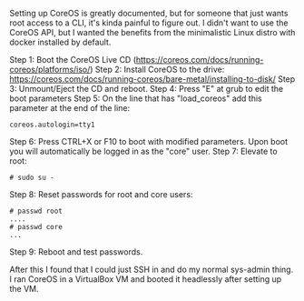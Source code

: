 Setting up CoreOS is greatly documented, but for someone that just wants root access to a CLI, it's kinda painful to figure out. I didn't want to use the CoreOS API, but I wanted the benefits from the minimalistic Linux distro with docker installed by default.

Step 1: Boot the CoreOS Live CD (https://coreos.com/docs/running-coreos/platforms/iso/)
Step 2: Install CoreOS to the drive: https://coreos.com/docs/running-coreos/bare-metal/installing-to-disk/
Step 3: Unmount/Eject the CD and reboot.
Step 4: Press "E" at grub to edit the boot parameters
Step 5: On the line that has "load_coreos" add this parameter at the end of the line:
```
coreos.autologin=tty1
```
Step 6: Press CTRL+X or F10 to boot with modified parameters. Upon boot you will automatically be logged in as the "core" user.
Step 7: Elevate to root:
```
# sudo su -
```
Step 8: Reset passwords for root and core users:
```
# passwd root
....
# passwd core
...
```
Step 9: Reboot and test passwords.

After this I found that I could just SSH in and do my normal sys-admin thing. I ran CoreOS in a VirtualBox VM and booted it headlessly after setting up the VM.
